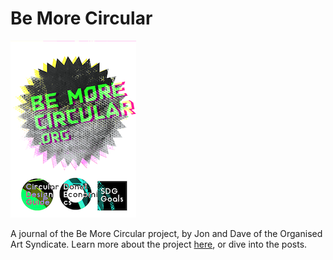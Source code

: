 # Be More Circular

![Small Logo](/images/Small_logo.png)

A journal of the Be More Circular project, by Jon and Dave of the Organised Art Syndicate.
Learn more about the project [here](https://brokencircles.github.io/about/), or dive into the posts.
